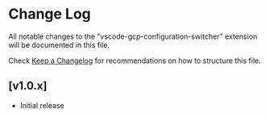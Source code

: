 # Change Log

All notable changes to the "vscode-gcp-configuration-switcher" extension will be documented in this file.

Check [Keep a Changelog](http://keepachangelog.com/) for recommendations on how to structure this file.

## [v1.0.x]

- Initial release